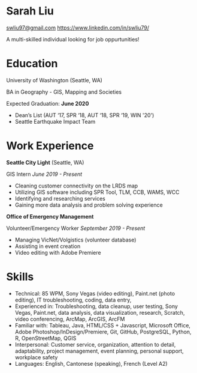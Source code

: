 # Sarah Liu

swliu97@gmail.com  https://www.linkedin.com/in/swliu79/

A multi-skilled individual looking for job oppurtunities!

# Education
University of Washington (Seattle, WA)

BA in Geography - GIS, Mapping and Societies

Expected Graduation: **June 2020**

- Dean’s List (AUT ‘17, SPR ‘18, AUT ‘18, SPR ‘19, WIN '20')
- Seattle Earthquake Impact Team


# Work Experience

**Seattle City Light** (Seattle, WA)

GIS Intern
_June 2019 - Present_

- Cleaning customer connectivity on the LRDS map
- Utilizing GIS software including SPR Tool, TLM, CCB, WAMS, WCC
- Identifying and researching services
- Gaining more data analysis and problem solving experience

**Office of Emergency Management**

Volunteer/Emergency Worker _September 2019 - Present_

- Managing VicNet/Volgistics (volunteer database)
- Assisting in event creation
- Video editing with Adobe Premiere


# Skills

- Technical: 85 WPM, Sony Vegas (video editing), Paint.net (photo editing), IT troubleshooting, coding, data entry,
- Experienced in: Troubleshooting, data cleanup, user testing, Sony Vegas, Paint.net, data analysis, data visualization, research, Scratch, video conferencing, ArcMap, ArcGIS, ArcFM
- Familiar with: Tableau, Java, HTML/CSS + Javascript, Microsoft Office, Adobe Photoshop/InDesign/Premiere, Git, GitHub, PostgreSQL, Python, R, OpenStreetMap, QGIS
- Interpersonal: Customer service, organization, attention to detail, adaptability, project management, event planning, personal support, workplace safety
- Languages: English, Cantonese (speaking), French (Level A2)
